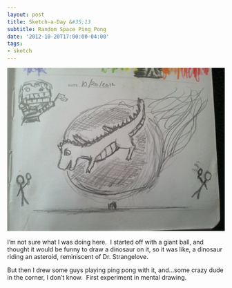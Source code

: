 ```yaml
---
layout: post
title: Sketch-a-Day &#35;13
subtitle: Random Space Ping Pong
date: '2012-10-20T17:00:00-04:00'
tags:
- sketch
---
```

![](/images/sketches/sad13-random-space-pingpong.jpg)

I’m not sure what I was doing here.  I started off with a giant ball, and thought it would be funny to draw a dinosaur on it, so it was like, a dinosaur riding an asteroid, reminiscent of Dr. Strangelove.

But then I drew some guys playing ping pong with it, and…some crazy dude in the corner, I don’t know.  First experiment in mental drawing.
